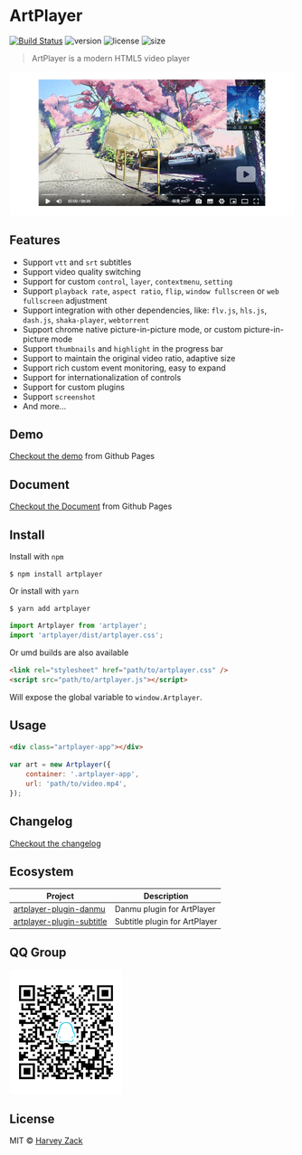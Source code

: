 # ArtPlayer

[![Build Status](https://www.travis-ci.org/zhw2590582/ArtPlayer.svg?branch=master)](https://www.travis-ci.org/zhw2590582/ArtPlayer)
![version](https://badgen.net/npm/v/artplayer)
![license](https://badgen.net/npm/license/artplayer)
![size](https://badgen.net/bundlephobia/minzip/artplayer)

> ArtPlayer is a modern HTML5 video player

![Screenshot](./screenshot.png)

## Features

* Support `vtt` and `srt` subtitles
* Support video quality switching
* Support for custom `control`, `layer`, `contextmenu`, `setting`
* Support `playback rate`, `aspect ratio`, `flip`, `window fullscreen` or `web fullscreen` adjustment
* Support integration with other dependencies, like: `flv.js`, `hls.js`, `dash.js`, `shaka-player`, `webtorrent`
* Support chrome native picture-in-picture mode, or custom picture-in-picture mode
* Support `thumbnails` and `highlight` in the progress bar
* Support to maintain the original video ratio, adaptive size
* Support rich custom event monitoring, easy to expand
* Support for internationalization of controls
* Support for custom plugins
* Support `screenshot`
* And more...

## Demo

[Checkout the demo](https://artplayer.org/lab/) from Github Pages

## Document

[Checkout the Document](https://artplayer.org/docs) from Github Pages

## Install

Install with `npm`

```
$ npm install artplayer
```

Or install with `yarn`

```
$ yarn add artplayer
```

```js
import Artplayer from 'artplayer';
import 'artplayer/dist/artplayer.css';
```

Or umd builds are also available

```html
<link rel="stylesheet" href="path/to/artplayer.css" />
<script src="path/to/artplayer.js"></script>
```

Will expose the global variable to `window.Artplayer`.

## Usage

```html
<div class="artplayer-app"></div>
```

```js
var art = new Artplayer({
    container: '.artplayer-app',
    url: 'path/to/video.mp4',
});
```

## Changelog

[Checkout the changelog](https://github.com/zhw2590582/ArtPlayer/blob/master/changelog.md)

## Ecosystem

| Project                                                                                                          | Description                   |
| ---------------------------------------------------------------------------------------------------------------- | ----------------------------- |
| [artplayer-plugin-danmu](https://github.com/zhw2590582/ArtPlayer/tree/master/packages/artplayer-plugin-danmu)    | Danmu plugin for ArtPlayer    |
| [artplayer-plugin-subtitle](https://github.com/zhw2590582/ArtPlayer/tree/master/packages/artplayer-plugin-subtitle) | Subtitle plugin for ArtPlayer |

## QQ Group

![QQ Group](./QQgroup.png)

## License

MIT © [Harvey Zack](https://www.zhw-island.com/)

